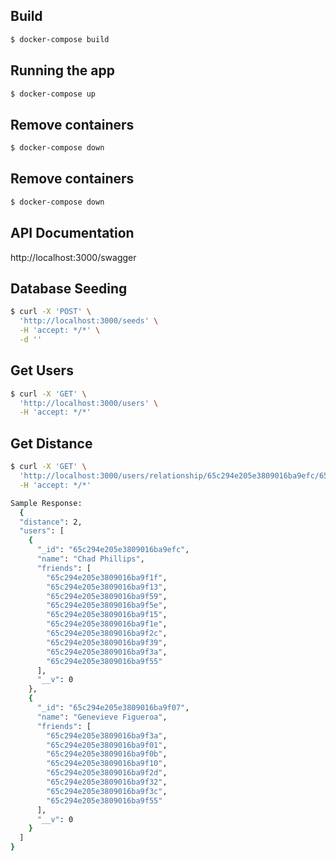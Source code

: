 ## Build

```bash
$ docker-compose build
```

## Running the app

```bash
$ docker-compose up
```


## Remove containers

```bash
$ docker-compose down
```


## Remove containers

```bash
$ docker-compose down
```



## API Documentation

http://localhost:3000/swagger


## Database Seeding
```bash
$ curl -X 'POST' \
  'http://localhost:3000/seeds' \
  -H 'accept: */*' \
  -d ''
```


## Get Users
```bash
$ curl -X 'GET' \
  'http://localhost:3000/users' \
  -H 'accept: */*'
```

## Get Distance
```bash
$ curl -X 'GET' \
  'http://localhost:3000/users/relationship/65c294e205e3809016ba9efc/65c294e205e3809016ba9f07' \
  -H 'accept: */*'

Sample Response:
  {
  "distance": 2,
  "users": [
    {
      "_id": "65c294e205e3809016ba9efc",
      "name": "Chad Phillips",
      "friends": [
        "65c294e205e3809016ba9f1f",
        "65c294e205e3809016ba9f13",
        "65c294e205e3809016ba9f59",
        "65c294e205e3809016ba9f5e",
        "65c294e205e3809016ba9f15",
        "65c294e205e3809016ba9f1e",
        "65c294e205e3809016ba9f2c",
        "65c294e205e3809016ba9f39",
        "65c294e205e3809016ba9f3a",
        "65c294e205e3809016ba9f55"
      ],
      "__v": 0
    },
    {
      "_id": "65c294e205e3809016ba9f07",
      "name": "Genevieve Figueroa",
      "friends": [
        "65c294e205e3809016ba9f3a",
        "65c294e205e3809016ba9f01",
        "65c294e205e3809016ba9f0b",
        "65c294e205e3809016ba9f10",
        "65c294e205e3809016ba9f2d",
        "65c294e205e3809016ba9f32",
        "65c294e205e3809016ba9f3c",
        "65c294e205e3809016ba9f55"
      ],
      "__v": 0
    }
  ]
}
```


